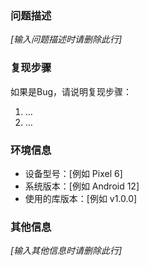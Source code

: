 <!-- 为了更高效的维护本开源库，请遵循以下模版来反馈问题；对于随意填写的无效反馈，将被无视并不定期进行关闭。 -->

### 问题描述

<!-- 请清晰地描述你遇到的问题或需求。 -->
    
_[输入问题描述时请删除此行]_

### 复现步骤

<!-- 如果不确定是否是Bug，可以优先使用提供的 Demo 进行测试与验证，以此进行初步的判定。 -->

如果是Bug，请说明复现步骤：

1. …
2. …

### 环境信息

- 设备型号：[例如 Pixel 6]
- 系统版本：[例如 Android 12]
- 使用的库版本：[例如 v1.0.0]

### 其他信息

<!-- 可提供任何其他相关信息，例如截图、相关代码或日志、可能的解决方案等。 -->

_[输入其他信息时请删除此行]_

